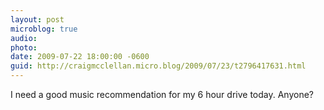 ```yaml
---
layout: post
microblog: true
audio: 
photo: 
date: 2009-07-22 18:00:00 -0600
guid: http://craigmcclellan.micro.blog/2009/07/23/t2796417631.html
---
```

I need a good music recommendation for my 6 hour drive today.  Anyone?

